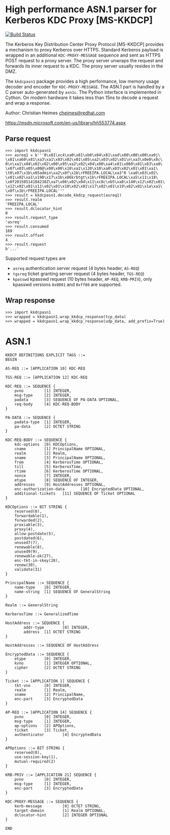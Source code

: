 # High performance ASN.1 parser for Kerberos KDC Proxy [MS-KKDCP]

[![Build Status](https://travis-ci.org/tiran/kkdcpasn1.svg?branch=master)](https://travis-ci.org/tiran/kkdcpasn1)

The Kerberos Key Distribution Center Proxy Protocol [MS-KKDCP] provides a
mechanism to proxy Kerberos over HTTPS. Standard Kerberos payload is wrapped
in an additional ```KDC-PROXY-MESSAGE``` sequence and sent as HTTPS POST
request to a proxy server. The proxy server unwraps the request and forwards
its inner request to a KDC. The proxy server usually resides in the DMZ.

The ```kkdcpasn1``` package provides a high performance, low memory usage
decoder and encoder for ```KDC-PROXY-MESSAGE```. The ASN.1 part is handled
by a C parser auto-generated by ```asn1c```. The Python interface is
implemented in Cython. On modern hardware it takes less than 15ns to decode
a request and wrap a response.

Author: Christian Heimes <cheimes@redhat.com>

https://msdn.microsoft.com/en-us/library/hh553774.aspx

## Parse request

```
>>> import kkdcpasn1
>>> asreq1 = b'''0\x81\xc4\xa0\x81\xb0\x04\x81\xad\x00\x00\x00\xa9j\
\x81\xa60\x81\xa3\xa1\x03\x02\x01\x05\xa2\x03\x02\x01\n\xa3\x0e0\x0c\
0\n\xa1\x04\x02\x02\x00\x95\xa2\x02\x04\x00\xa4\x81\x860\x81\x83\xa0\
\x07\x03\x05\x00@\x00\x00\x10\xa1\x120\x10\xa0\x03\x02\x01\x01\xa1\
\t0\x07\x1b\x05admin\xa2\x0f\x1b\rFREEIPA.LOCAL\xa3"0 \xa0\x03\x02\
\x01\x02\xa1\x190\x17\x1b\x06krbtgt\x1b\rFREEIPA.LOCAL\xa5\x11\x18\
\x0f20150514104238Z\xa7\x06\x02\x04\x11\xc8c\xb5\xa8\x140\x12\x02\x01\
\x12\x02\x01\x11\x02\x01\x10\x02\x01\x17\x02\x01\x19\x02\x01\x1a\xa1\
\x0f\x1b\rFREEIPA.LOCAL'''
>>> result = kkdcpasn1.decode_kkdcp_request(asreq1)
>>> result.realm
'FREEIPA.LOCAL'
>>> result.dclocator_hint
0
>>> result.request_type
'asreq'
>>> result.consumed
169
>>> result.offset
4
>>> result.request
b'...'
```

Supported request types are

* ```asreq``` authentication server request (4 bytes header, ```AS-REQ```)
* ```tgsreq``` ticket granting server request (4 bytes header, ```TGS-REQ```)
* ```kpasswd``` kpasswd request (10 bytes header, ```AP-REQ```, ```KRB-PRIV```),
  only kpasswd versions ```0x0001``` and ```0xff80``` are supported.

## Wrap response

```
>>> import kkdcpasn1
>>> wrapped = kkdcpasn1.wrap_kkdcp_response(tcp_data)
>>> wrapped = kkdcpasn1.wrap_kkdcp_response(udp_data, add_prefix=True)
```

# ASN.1

```
KKDCP DEFINITIONS EXPLICIT TAGS ::=
BEGIN

AS-REQ ::= [APPLICATION 10] KDC-REQ

TGS-REQ ::= [APPLICATION 12] KDC-REQ

KDC-REQ ::= SEQUENCE {
    pvno         [1] INTEGER,
    msg-type     [2] INTEGER,
    padata       [3] SEQUENCE OF PA-DATA OPTIONAL,
    req-body     [4] KDC-REQ-BODY
}

PA-DATA ::= SEQUENCE {
    padata-type  [1] INTEGER,
    pa-data      [2] OCTET STRING
}

KDC-REQ-BODY ::= SEQUENCE {
    kdc-options  [0] KDCOptions,
    cname        [1] PrincipalName OPTIONAL,
    realm        [2] Realm,
    sname        [3] PrincipalName OPTIONAL,
    from         [4] KerberosTime OPTIONAL,
    till         [5] KerberosTime,
    rtime        [6] KerberosTime OPTIONAL,
    nonce        [7] INTEGER,
    etype        [8] SEQUENCE OF INTEGER,
    addresses    [9] HostAddresses OPTIONAL,
    enc-authorization-data       [10] EncryptedData OPTIONAL,
    additional-tickets   [11] SEQUENCE OF Ticket OPTIONAL
}

KDCOptions ::= BIT STRING {
    reserved(0),
    forwardable(1),
    forwarded(2),
    proxiable(3),
    proxy(4),
    allow-postdate(5),
    postdated(6),
    unused7(7),
    renewable(8),
    unused9(9),
    renewable-ok(27),
    enc-tkt-in-skey(28),
    renew(30),
    validate(31)
}

PrincipalName ::= SEQUENCE {
    name-type    [0] INTEGER,
    name-string  [1] SEQUENCE OF GeneralString
}

Realm ::= GeneralString

KerberosTime ::= GeneralizedTime

HostAddress ::= SEQUENCE {
        addr-type        [0] INTEGER,
        address  [1] OCTET STRING
}

HostAddresses ::= SEQUENCE OF HostAddress

EncryptedData ::= SEQUENCE {
    etype        [0] INTEGER,
    kvno         [1] INTEGER OPTIONAL,
    cipher       [2] OCTET STRING
}

Ticket ::= [APPLICATION 1] SEQUENCE {
    tkt-vno      [0] INTEGER,
    realm        [1] Realm,
    sname        [2] PrincipalName,
    enc-part     [3] EncryptedData
}

AP-REQ ::= [APPLICATION 14] SEQUENCE {
    pvno         [0] INTEGER,
    msg-type     [1] INTEGER,
    ap-options   [2] APOptions,
    ticket       [3] Ticket,
    authenticator        [4] EncryptedData
}

APOptions ::= BIT STRING {
    reserved(0),
    use-session-key(1),
    mutual-required(2)
}

KRB-PRIV ::= [APPLICATION 21] SEQUENCE {
    pvno         [0] INTEGER,
    msg-type     [1] INTEGER,
    enc-part     [3] EncryptedData
}

KDC-PROXY-MESSAGE ::= SEQUENCE {
    kerb-message         [0] OCTET STRING,
    target-domain        [1] Realm OPTIONAL,
    dclocator-hint       [2] INTEGER OPTIONAL
}

END
```
